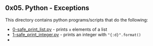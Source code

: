 ## 0x05. Python - Exceptions
This directory contains python programs/scripts that do the following:
- [0-safe_print_list.py](0-safe_print_list.py) - prints `x` elements of a list
- [1-safe_print_integer.py](1-safe_print_integer.py) - prints an integer with `"{:d}".format()`
- 
